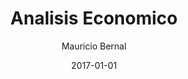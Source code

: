 ---
title: "Analisis Economico"
date: 2017-01-01
draft: false
featuredImage: /images/analisis-economico-blog-bernalmauricio.jpeg
categories: ["Analisis Economico"]
keywords: ["", "","", ""]
author: "Mauricio Bernal"
menu:
  main:
    identifier: "blog"
    weight: 0 
    parent: ""
socialshare: true
---